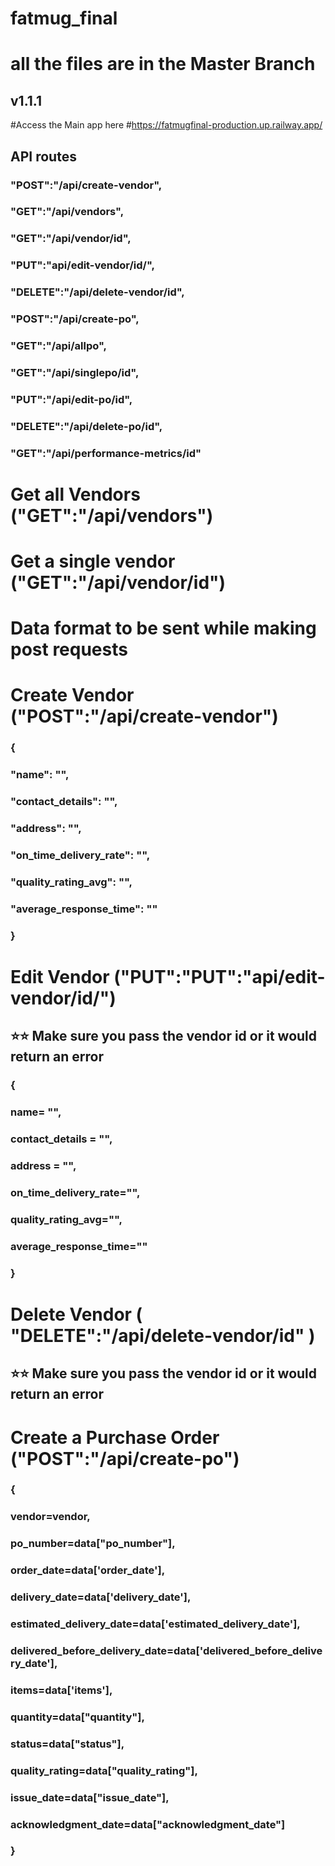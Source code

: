 # fatmug_final
# all the files are in the Master Branch
## v1.1.1

#Access the Main app here
#https://fatmugfinal-production.up.railway.app/

## API routes
### "POST":"/api/create-vendor",
### "GET":"/api/vendors",
### "GET":"/api/vendor/id",
### "PUT":"api/edit-vendor/id/",
### "DELETE":"/api/delete-vendor/id",
### "POST":"/api/create-po",
### "GET":"/api/allpo",
### "GET":"/api/singlepo/id",
### "PUT":"/api/edit-po/id",
### "DELETE":"/api/delete-po/id",
### "GET":"/api/performance-metrics/id"

# Get all Vendors ("GET":"/api/vendors")

# Get a single vendor ("GET":"/api/vendor/id")

# Data format to be sent while making post requests

# Create Vendor ("POST":"/api/create-vendor")
### {
### "name": "",
### "contact_details": "",
### "address": "",
### "on_time_delivery_rate": "",
### "quality_rating_avg": "",
### "average_response_time": ""
### }

# Edit Vendor ("PUT":"PUT":"api/edit-vendor/id/") 
## ⭐⭐ Make sure you pass the vendor id or it would return an error
### {
### name= "",
### contact_details = "",
### address = "",
### on_time_delivery_rate="",
### quality_rating_avg="",
### average_response_time=""
### }

# Delete Vendor ( "DELETE":"/api/delete-vendor/id" )
## ⭐⭐ Make sure you pass the vendor id or it would return an error

# Create a Purchase Order ("POST":"/api/create-po")
### {
### vendor=vendor,
### po_number=data["po_number"],
### order_date=data['order_date'],
### delivery_date=data['delivery_date'],
### estimated_delivery_date=data['estimated_delivery_date'],
### delivered_before_delivery_date=data['delivered_before_delivery_date'],
### items=data['items'],
### quantity=data["quantity"],
### status=data["status"],
### quality_rating=data["quality_rating"],
### issue_date=data["issue_date"],
### acknowledgment_date=data["acknowledgment_date"]
### }
